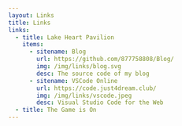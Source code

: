 ```yaml
---
layout: Links
title: Links
links:
  - title: Lake Heart Pavilion
    items:
      - sitename: Blog
        url: https://github.com/877758808/Blog/
        img: /img/links/blog.svg
        desc: The source code of my blog
      - sitename: VSCode Online
        url: https://code.just4dream.club/
        img: /img/links/vscode.jpeg
        desc: Visual Studio Code for the Web
  - title: The Game is On
---
```

